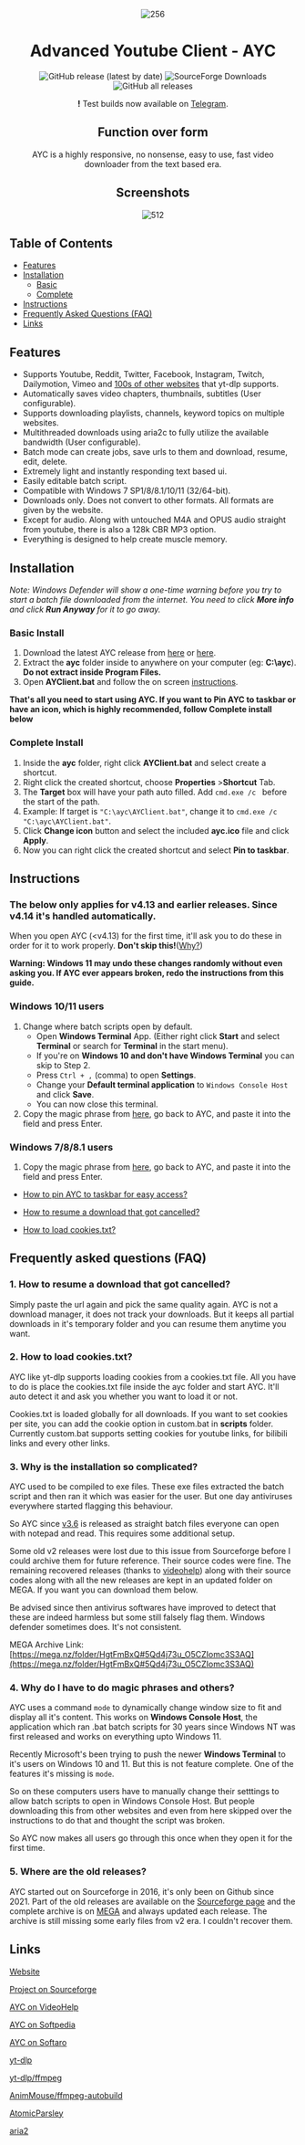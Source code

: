 <div align="center">

![256](https://user-images.githubusercontent.com/60822601/115324256-36724180-a1a7-11eb-929c-c0d1221b7b84.png)

# Advanced Youtube Client - AYC

![GitHub release (latest by date)](https://img.shields.io/github/v/release/adithya-s-sekhar/advanced-youtube-client-ayc?style=flat) ![SourceForge Downloads](https://img.shields.io/sourceforge/dt/advanced-youtube-client-ayc?label=Downloads%20%28Sourceforge%29) ![GitHub all releases](https://img.shields.io/github/downloads/adithya-s-sekhar/advanced-youtube-client-ayc/total?label=Downloads%20%28GitHub%29)

**!** Test builds now available on [Telegram](https://t.me/s/ayc_news).

## Function over form

AYC is a highly responsive, no nonsense, easy to use, fast video downloader from the text based era.

## Screenshots

![512](https://raw.githubusercontent.com/adithya-s-sekhar/advanced-youtube-client-ayc/main/Screenshots/screens2.png)

</div>

## Table of Contents

- [Features](#features)
- [Installation](#installation)
  - [Basic](#basic)
  - [Complete](#complete)
- [Instructions](#instructions)
- [Frequently Asked Questions (FAQ)](#frequently-asked-questions-faq)
- [Links](#links)

## Features

- Supports Youtube, Reddit, Twitter, Facebook, Instagram, Twitch, Dailymotion, Vimeo and [100s of other websites](https://github.com/yt-dlp/yt-dlp/blob/master/supportedsites.md) that yt-dlp supports.
- Automatically saves video chapters, thumbnails, subtitles (User configurable).
- Supports downloading playlists, channels, keyword topics on multiple websites.
- Multithreaded downloads using aria2c to fully utilize the available bandwidth (User configurable).
- Batch mode can create jobs, save urls to them and download, resume, edit, delete.
- Extremely light and instantly responding text based ui.
- Easily editable batch script.
- Compatible with Windows 7 SP1/8/8.1/10/11 (32/64-bit).
- Downloads only. Does not convert to other formats. All formats are given by the website.
- Except for audio. Along with untouched M4A and OPUS audio straight from youtube, there is also a 128k CBR MP3 option.
- Everything is designed to help create muscle memory.

## Installation 

*Note: Windows Defender will show a one-time warning before you try to start a batch file downloaded from the internet. You need to click **More info** and click **Run Anyway** for it to go away.*

### Basic Install
1. Download the latest AYC release from [here](https://github.com/adithya-s-sekhar/advanced-youtube-client-ayc/releases/latest) or [here](https://sourceforge.net/projects/advanced-youtube-client-ayc/).
2. Extract the **ayc** folder inside to anywhere on your computer (eg: **C:\ayc**). **Do not extract inside Program Files.**
3. Open **AYClient.bat** and follow the on screen [instructions](#instructions). 

**That's all you need to start using AYC. If you want to Pin AYC to taskbar or have an icon, which is highly recommended, follow Complete install below**

### Complete Install
1. Inside the **ayc** folder, right click **AYClient.bat** and select create a shortcut.
2. Right click the created shortcut, choose **Properties** >**Shortcut** Tab.
3. The **Target** box will have your path auto filled. Add `cmd.exe /c ` before the start of the path.
4. Example: If target is `"C:\ayc\AYClient.bat"`, change it to `cmd.exe /c "C:\ayc\AYClient.bat"`.
5. Click **Change icon** button and select the included **ayc.ico** file and click **Apply**.
6. Now you can right click the created shortcut and select **Pin to taskbar**.

## Instructions

### The below only applies for v4.13 and earlier releases. Since v4.14 it's handled automatically.

When you open AYC (<v4.13) for the first time, it'll ask you to do these in order for it to work properly. **Don't skip this!**([Why?](#4-why-do-i-have-to-do-magic-phrases-and-others))

**Warning: Windows 11 may undo these changes randomly without even asking you. If AYC ever appears broken, redo the instructions from this guide.**

### Windows 10/11 users

1. Change where batch scripts open by default.
    - Open **Windows Terminal** App. (Either right click **Start** and select **Terminal** or search for **Terminal** in the start menu).
    - If you're on **Windows 10 and don't have Windows Terminal** you can skip to Step 2.
    - Press `Ctrl + ,` (comma) to open **Settings**.
    - Change your **Default terminal application** to `Windows Console Host` and click **Save**. 
    - You can now close this terminal.
2. Copy the magic phrase from [here](https://github.com/adithya-s-sekhar/advanced-youtube-client-ayc/blob/main/magic.txt#L10), go back to AYC, and paste it into the field and press Enter.

### Windows 7/8/8.1 users

1. Copy the magic phrase from [here](https://github.com/adithya-s-sekhar/advanced-youtube-client-ayc/blob/main/magic.txt#L10), go back to AYC, and paste it into the field and press Enter.

- [How to pin AYC to taskbar for easy access?](#complete-install)

- [How to resume a download that got cancelled?](#1-how-to-resume-a-download-that-got-cancelled)

- [How to load cookies.txt?](#2-how-to-load-cookiestxt)

## Frequently asked questions (FAQ)

### 1. How to resume a download that got cancelled?

Simply paste the url again and pick the same quality again. 
AYC is not a download manager, it does not track your downloads. But it keeps all partial downloads in it's temporary folder and you can resume them anytime you want.

### 2. How to load cookies.txt?

AYC like yt-dlp supports loading cookies from a cookies.txt file. All you have to do is place the cookies.txt file inside the ayc folder and start AYC. It'll auto detect it and ask you whether you want to load it or not.

Cookies.txt is loaded globally for all downloads. If you want to set cookies per site, you can add the cookie option in custom.bat in **scripts** folder. Currently custom.bat supports setting cookies for youtube links, for bilibili links and every other links.

### 3. Why is the installation so complicated?

AYC used to be compiled to exe files. These exe files extracted the batch script and then ran it which was easier for the user. But one day antiviruses everywhere started flagging this behaviour.

So AYC since [v3.6](https://github.com/adithya-s-sekhar/advanced-youtube-client-ayc/releases/tag/v3.6) is released as straight batch files everyone can open with notepad and read. This requires some additional setup.

Some old v2 releases were lost due to this issue from Sourceforge before I could archive them for future reference. Their source codes were fine. The remaining recovered releases (thanks to [videohelp](https://www.videohelp.com/software/Advanced-Youtube-Client-AYC/old-versions)) along with their source codes along with all the new releases are kept in an updated folder on MEGA. If you want you can download them below. 

Be advised since then antivirus softwares have improved to detect that these are indeed harmless but some still falsely flag them. Windows defender sometimes does. It's not consistent. 

MEGA Archive Link: [https://mega.nz/folder/HgtFmBxQ#5Qd4j73u_O5CZIomc3S3AQ](https://mega.nz/folder/HgtFmBxQ#5Qd4j73u_O5CZIomc3S3AQ)

### 4. Why do I have to do magic phrases and others?

AYC uses a command `mode` to dynamically change window size to fit and display all it's content. This works on **Windows Console Host**, the application which ran .bat batch scripts for 30 years since Windows NT was first released and works on everything upto Windows 11.

Recently Microsoft's been trying to push the newer **Windows Terminal** to it's users on Windows 10 and 11. But this is not feature complete. One of the features it's missing is `mode`.

So on these computers users have to manually change their setttings to allow batch scripts to open in Windows Console Host. But people downloading this from other websites and even from here skipped over the instructions to do that and thought the script was broken. 

So AYC now makes all users go through this once when they open it for the first time.

### 5. Where are the old releases?

AYC started out on Sourceforge in 2016, it's only been on Github since 2021. Part of the old releases are available on the [Sourceforge page](https://sourceforge.net/projects/advanced-youtube-client-ayc/files/) and the complete archive is on [MEGA](https://mega.nz/folder/HgtFmBxQ#5Qd4j73u_O5CZIomc3S3AQ) and always updated each release. The archive is still missing some early files from v2 era. I couldn't recover them.

## Links

[Website](https://advanced-youtube-client-ayc.sourceforge.io)

[Project on Sourceforge](https://sourceforge.net/projects/advanced-youtube-client-ayc)

[AYC on VideoHelp](https://www.videohelp.com/software/Advanced-Youtube-Client-AYC)

[AYC on Softpedia](https://www.softpedia.com/get/Internet/Download-Managers/AYC.shtml)

[AYC on Softaro](https://softaro.net/advanced-youtube-client-ayc/)

[yt-dlp](https://github.com/yt-dlp/yt-dlp)

[yt-dlp/ffmpeg](https://github.com/yt-dlp/FFmpeg-Builds)

[AnimMouse/ffmpeg-autobuild](https://github.com/AnimMouse/ffmpeg-autobuild)

[AtomicParsley](https://github.com/wez/atomicparsley)

[aria2](https://github.com/aria2/aria2)
